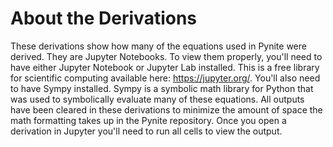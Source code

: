 # About the Derivations
These derivations show how many of the equations used in Pynite were derived. They are Jupyter Notebooks. To view them properly, you'll need to have either Jupyter Notebook or Jupyter Lab installed. This is a free library for scientific computing available here: https://jupyter.org/. You'll also need to have Sympy installed. Sympy is a symbolic math library for Python that was used to symbolically evaluate many of these equations. All outputs have been cleared in these derivations to minimize the amount of space the math formatting takes up in the Pynite repository. Once you open a derivation in Jupyter you'll need to run all cells to view the output.